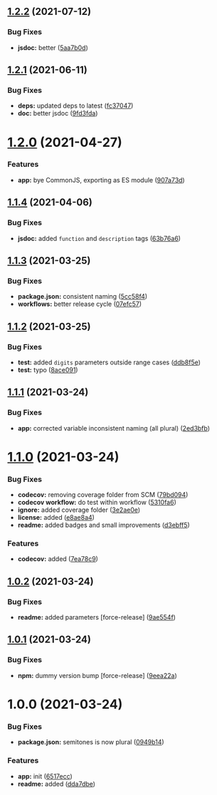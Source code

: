 ## [1.2.2](https://github.com/bamdadsabbagh/speed-to-semitones/compare/v1.2.1...v1.2.2) (2021-07-12)


### Bug Fixes

* **jsdoc:** better ([5aa7b0d](https://github.com/bamdadsabbagh/speed-to-semitones/commit/5aa7b0d38cb2e819b5ec96a02294dc80db5aebc7))

## [1.2.1](https://github.com/bamdadsabbagh/speed-to-semitones/compare/v1.2.0...v1.2.1) (2021-06-11)


### Bug Fixes

* **deps:** updated deps to latest ([fc37047](https://github.com/bamdadsabbagh/speed-to-semitones/commit/fc3704772291ce4dbe8ba57c6b6e95073dc4bdcb))
* **doc:** better jsdoc ([9fd3fda](https://github.com/bamdadsabbagh/speed-to-semitones/commit/9fd3fdab2d65614aa38b0ceac33380de909b2252))

# [1.2.0](https://github.com/bamdadsabbagh/speed-to-semitones/compare/v1.1.4...v1.2.0) (2021-04-27)


### Features

* **app:** bye CommonJS, exporting as ES module ([907a73d](https://github.com/bamdadsabbagh/speed-to-semitones/commit/907a73dd7591e6d6273f6c104edcf2a500c10f4c))

## [1.1.4](https://github.com/bamdadsabbagh/speed-to-semitones/compare/v1.1.3...v1.1.4) (2021-04-06)


### Bug Fixes

* **jsdoc:** added `function` and `description` tags ([63b76a6](https://github.com/bamdadsabbagh/speed-to-semitones/commit/63b76a6977010918d5eda0572229b3b2665e1209))

## [1.1.3](https://github.com/bamdadsabbagh/speed-to-semitones/compare/v1.1.2...v1.1.3) (2021-03-25)


### Bug Fixes

* **package.json:** consistent naming ([5cc58f4](https://github.com/bamdadsabbagh/speed-to-semitones/commit/5cc58f4d97bb6fe6851d6b4f0d973599dac98262))
* **workflows:** better release cycle ([07efc57](https://github.com/bamdadsabbagh/speed-to-semitones/commit/07efc57c0199722260323a1a4bb4f7dda3a4ad0e))

## [1.1.2](https://github.com/bamdadsabbagh/speed-to-semitones/compare/v1.1.1...v1.1.2) (2021-03-25)


### Bug Fixes

* **test:** added `digits` parameters outside range cases ([ddb8f5e](https://github.com/bamdadsabbagh/speed-to-semitones/commit/ddb8f5e80acd3fa4e00108ee640c5c5eecd50028))
* **test:** typo ([8ace091](https://github.com/bamdadsabbagh/speed-to-semitones/commit/8ace091f232708adde945bcc20eb0e4735f24ca1))

## [1.1.1](https://github.com/bamdadsabbagh/speed-to-semitones/compare/v1.1.0...v1.1.1) (2021-03-24)


### Bug Fixes

* **app:** corrected variable inconsistent naming (all plural) ([2ed3bfb](https://github.com/bamdadsabbagh/speed-to-semitones/commit/2ed3bfb36c6ceec1371836460c7acd17b16dc7ab))

# [1.1.0](https://github.com/bamdadsabbagh/speed-to-semitones/compare/v1.0.2...v1.1.0) (2021-03-24)


### Bug Fixes

* **codecov:** removing coverage folder from SCM ([79bd094](https://github.com/bamdadsabbagh/speed-to-semitones/commit/79bd094ec295ac14d7e3f373d32016648b9bfae7))
* **codecov workflow:** do test within workflow ([5310fa6](https://github.com/bamdadsabbagh/speed-to-semitones/commit/5310fa6c0cdb9cdb0cccc230361f069aff99c0d6))
* **ignore:** added coverage folder ([3e2ae0e](https://github.com/bamdadsabbagh/speed-to-semitones/commit/3e2ae0e2dde7d45ac430f9a5692b3d4aa8db6f40))
* **license:** added ([e8ae8a4](https://github.com/bamdadsabbagh/speed-to-semitones/commit/e8ae8a41447ab5f1bf53c75e52440fbdc7ea7a32))
* **readme:** added badges and small improvements ([d3ebff5](https://github.com/bamdadsabbagh/speed-to-semitones/commit/d3ebff5e3c863343c18095c472a5d585860b7aa6))


### Features

* **codecov:** added ([7ea78c9](https://github.com/bamdadsabbagh/speed-to-semitones/commit/7ea78c959abab5d06bfed6f4f6d209f84f0cdeb2))

## [1.0.2](https://github.com/bamdadsabbagh/speed-to-semitones/compare/v1.0.1...v1.0.2) (2021-03-24)


### Bug Fixes

* **readme:** added parameters [force-release] ([9ae554f](https://github.com/bamdadsabbagh/speed-to-semitones/commit/9ae554f954a7e8081db1bf37074572d5a6c7be7d))

## [1.0.1](https://github.com/bamdadsabbagh/speed-to-semitones/compare/v1.0.0...v1.0.1) (2021-03-24)


### Bug Fixes

* **npm:** dummy version bump [force-release] ([9eea22a](https://github.com/bamdadsabbagh/speed-to-semitones/commit/9eea22af77446098ebdb5c5a2a854b810d81265e))

# 1.0.0 (2021-03-24)


### Bug Fixes

* **package.json:** semitones is now plural ([0949b14](https://github.com/bamdadsabbagh/speed-to-semitones/commit/0949b14f33053b46792bb96b275270b974ba3793))


### Features

* **app:** init ([6517ecc](https://github.com/bamdadsabbagh/speed-to-semitones/commit/6517eccbb68e8e716ef3a889f5ed515378dd0364))
* **readme:** added ([dda7dbe](https://github.com/bamdadsabbagh/speed-to-semitones/commit/dda7dbe7cd95fb774c3a7d48d263099dd16c2e4a))
